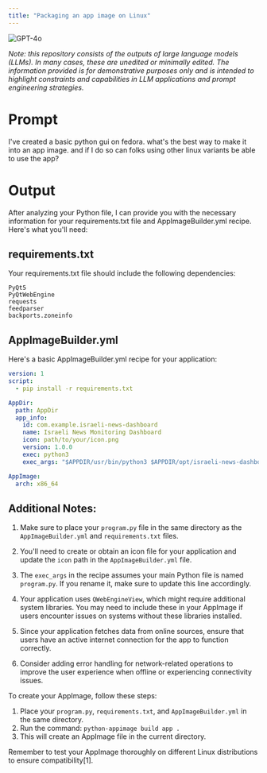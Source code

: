 ```yaml
---
title: "Packaging an app image on Linux"
---
```

![GPT-4o](https://img.shields.io/badge/GPT--4o-3333FF?style=for-the-badge&logo=openai&logoColor=white)



*Note: this repository consists of the outputs of large language models (LLMs). In many cases, these are unedited or minimally edited. The information provided is for demonstrative purposes only and is intended to highlight constraints and capabilities in LLM applications and prompt engineering strategies.*


# Prompt

I've created a basic python gui on fedora. what's the best way to make it into an app image. and if I do so can folks using other linux variants be able to use the app?

# Output

After analyzing your Python file, I can provide you with the necessary information for your requirements.txt file and AppImageBuilder.yml recipe. Here's what you'll need:

## requirements.txt

Your requirements.txt file should include the following dependencies:

```
PyQt5
PyQtWebEngine
requests
feedparser
backports.zoneinfo
```

## AppImageBuilder.yml

Here's a basic AppImageBuilder.yml recipe for your application:

```yaml
version: 1
script:
  - pip install -r requirements.txt

AppDir:
  path: AppDir
  app_info:
    id: com.example.israeli-news-dashboard
    name: Israeli News Monitoring Dashboard
    icon: path/to/your/icon.png
    version: 1.0.0
    exec: python3
    exec_args: "$APPDIR/usr/bin/python3 $APPDIR/opt/israeli-news-dashboard/program.py"

AppImage:
  arch: x86_64
```

## Additional Notes:

1. Make sure to place your `program.py` file in the same directory as the `AppImageBuilder.yml` and `requirements.txt` files.

2. You'll need to create or obtain an icon file for your application and update the `icon` path in the `AppImageBuilder.yml` file.

3. The `exec_args` in the recipe assumes your main Python file is named `program.py`. If you rename it, make sure to update this line accordingly.

4. Your application uses `QWebEngineView`, which might require additional system libraries. You may need to include these in your AppImage if users encounter issues on systems without these libraries installed.

5. Since your application fetches data from online sources, ensure that users have an active internet connection for the app to function correctly.

6. Consider adding error handling for network-related operations to improve the user experience when offline or experiencing connectivity issues.

To create your AppImage, follow these steps:

1. Place your `program.py`, `requirements.txt`, and `AppImageBuilder.yml` in the same directory.
2. Run the command: `python-appimage build app .`
3. This will create an AppImage file in the current directory.

Remember to test your AppImage thoroughly on different Linux distributions to ensure compatibility[1].

 